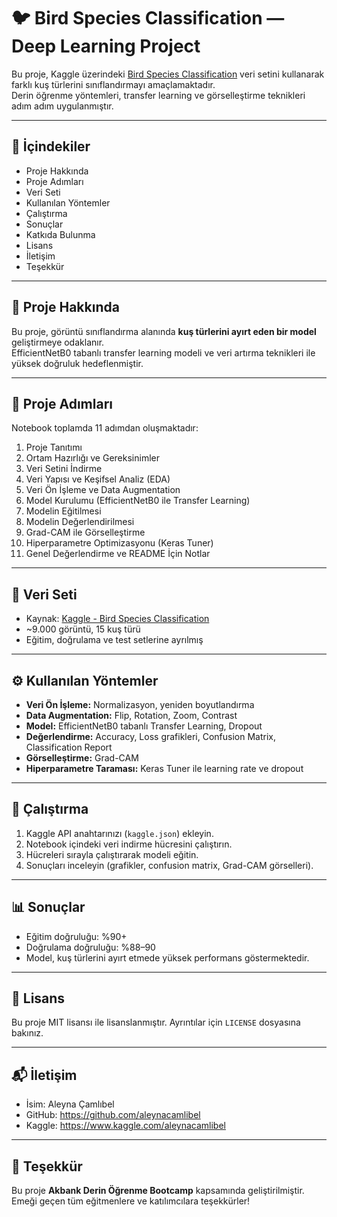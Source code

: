 # 🐦 Bird Species Classification — Deep Learning Project

Bu proje, Kaggle üzerindeki [Bird Species Classification](https://www.kaggle.com/datasets/akash2907/bird-species-classification) veri setini kullanarak farklı kuş türlerini sınıflandırmayı amaçlamaktadır.  
Derin öğrenme yöntemleri, transfer learning ve görselleştirme teknikleri adım adım uygulanmıştır.  

---

## 📑 İçindekiler
- Proje Hakkında  
- Proje Adımları  
- Veri Seti  
- Kullanılan Yöntemler  
- Çalıştırma  
- Sonuçlar  
- Katkıda Bulunma  
- Lisans  
- İletişim  
- Teşekkür  

---

## 📌 Proje Hakkında
Bu proje, görüntü sınıflandırma alanında **kuş türlerini ayırt eden bir model** geliştirmeye odaklanır.  
EfficientNetB0 tabanlı transfer learning modeli ve veri artırma teknikleri ile yüksek doğruluk hedeflenmiştir.  

---

## 📌 Proje Adımları
Notebook toplamda 11 adımdan oluşmaktadır:

1. Proje Tanıtımı  
2. Ortam Hazırlığı ve Gereksinimler  
3. Veri Setini İndirme  
4. Veri Yapısı ve Keşifsel Analiz (EDA)  
5. Veri Ön İşleme ve Data Augmentation  
6. Model Kurulumu (EfficientNetB0 ile Transfer Learning)  
7. Modelin Eğitilmesi  
8. Modelin Değerlendirilmesi  
9. Grad-CAM ile Görselleştirme  
10. Hiperparametre Optimizasyonu (Keras Tuner)  
11. Genel Değerlendirme ve README İçin Notlar  

---

## 📂 Veri Seti
- Kaynak: [Kaggle - Bird Species Classification](https://www.kaggle.com/datasets/akash2907/bird-species-classification)  
- ~9.000 görüntü, 15 kuş türü  
- Eğitim, doğrulama ve test setlerine ayrılmış  

---

## ⚙️ Kullanılan Yöntemler
- **Veri Ön İşleme:** Normalizasyon, yeniden boyutlandırma  
- **Data Augmentation:** Flip, Rotation, Zoom, Contrast  
- **Model:** EfficientNetB0 tabanlı Transfer Learning, Dropout  
- **Değerlendirme:** Accuracy, Loss grafikleri, Confusion Matrix, Classification Report  
- **Görselleştirme:** Grad-CAM  
- **Hiperparametre Taraması:** Keras Tuner ile learning rate ve dropout  

---

## 🚀 Çalıştırma
1. Kaggle API anahtarınızı (`kaggle.json`) ekleyin.  
2. Notebook içindeki veri indirme hücresini çalıştırın.  
3. Hücreleri sırayla çalıştırarak modeli eğitin.  
4. Sonuçları inceleyin (grafikler, confusion matrix, Grad-CAM görselleri).  

---

## 📊 Sonuçlar
- Eğitim doğruluğu: %90+  
- Doğrulama doğruluğu: %88–90  
- Model, kuş türlerini ayırt etmede yüksek performans göstermektedir.  

---

## 📜 Lisans

Bu proje MIT lisansı ile lisanslanmıştır. Ayrıntılar için `LICENSE` dosyasına bakınız.

---

## 📬 İletişim

* İsim: Aleyna Çamlıbel
* GitHub: https://github.com/aleynacamlibel
* Kaggle: https://www.kaggle.com/aleynacamlibel

---

## 🙏 Teşekkür

Bu proje **Akbank Derin Öğrenme Bootcamp** kapsamında geliştirilmiştir.
Emeği geçen tüm eğitmenlere ve katılımcılara teşekkürler!

```
